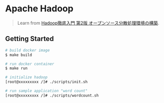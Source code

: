 # Apache Hadoop
>Learn from [Hadoop徹底入門 第2版 オープンソース分散処理環境の構築](https://www.amazon.co.jp/Hadoop%E5%BE%B9%E5%BA%95%E5%85%A5%E9%96%80-%E7%AC%AC2%E7%89%88-%E3%82%AA%E3%83%BC%E3%83%97%E3%83%B3%E3%82%BD%E3%83%BC%E3%82%B9%E5%88%86%E6%95%A3%E5%87%A6%E7%90%86%E7%92%B0%E5%A2%83%E3%81%AE%E6%A7%8B%E7%AF%89-%E5%A4%AA%E7%94%B0-%E4%B8%80%E6%A8%B9/dp/479812964X/ref=sr_1_1?adgrpid=52706263349&gclid=Cj0KCQiAvc_xBRCYARIsAC5QT9mBAVF-k7HKPnXVgCfSwVbYjraKoQh0zLwJy0fK6Hov2f0msge1i2UaAkXdEALw_wcB&hvadid=338539117825&hvdev=c&hvlocphy=1009265&hvnetw=g&hvqmt=e&hvrand=14163035933253460819&hvtargid=aud-759377471893%3Akwd-335474491915&hydadcr=27263_11561109&jp-ad-ap=0&keywords=hadoop%E5%BE%B9%E5%BA%95%E5%85%A5%E9%96%80&qid=1580488552&sr=8-1). 

## Getting Started
```bash
# build docker image
$ make build

# run docker container
$ make run

# initialize hadoop
[root@xxxxxxxxx /]# ./scripts/init.sh

# run sample application "word count"
[root@xxxxxxxxx /]# ./scripts/wordcount.sh 
```